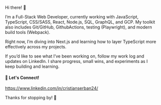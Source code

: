 Hi there! 👋

I’m a Full-Stack Web Developer, currently working with JavaScript, TypeScript, CSS/SASS, React, Node.js, SQL, GraphQL, and GCP. My toolkit also includes Git/GitHub, GithubActions, testing (Playwright), and modern build tools (Webpack).

Right now, I’m diving into Next.js and learning how to layer TypeScript more effectively across my projects.

If you’d like to see what I’ve been working on, follow my work log and updates on LinkedIn. I share progress, small wins, and experiments as I keep building and learning.

#### 🤝 Let's Connect!
       
https://www.linkedin.com/in/cristianserban24/

Thanks for stopping by! 🚀

<!---
ChrisserDev/ChrisserDev is a ✨ special ✨ repository because its `README.md` (this file) appears on your GitHub profile.
You can click the Preview link to take a look at your changes.
--->
